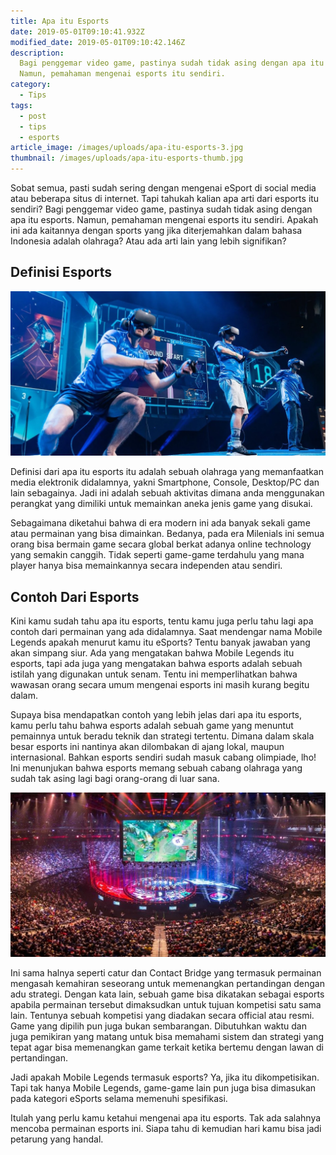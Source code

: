 ```yaml
---
title: Apa itu Esports
date: 2019-05-01T09:10:41.932Z
modified_date: 2019-05-01T09:10:42.146Z
description:
  Bagi penggemar video game, pastinya sudah tidak asing dengan apa itu esports.
  Namun, pemahaman mengenai esports itu sendiri. 
category:
  - Tips
tags:
  - post
  - tips
  - esports
article_image: /images/uploads/apa-itu-esports-3.jpg
thumbnail: /images/uploads/apa-itu-esports-thumb.jpg
---
```

Sobat semua, pasti sudah sering dengan mengenai eSport di social media atau beberapa situs di internet. Tapi tahukah kalian apa arti dari esports itu sendiri? Bagi penggemar video game, pastinya sudah tidak asing dengan apa itu esports. Namun, pemahaman mengenai esports itu sendiri. Apakah ini ada kaitannya dengan sports yang jika diterjemahkan dalam bahasa Indonesia adalah olahraga? Atau ada arti lain yang lebih signifikan?



## Definisi Esports

![apa itu esports](/images/uploads/apa-itu-esports-2.jpg)

Definisi dari apa itu esports itu adalah sebuah olahraga yang memanfaatkan media elektronik didalamnya, yakni Smartphone, Console, Desktop/PC dan lain sebagainya. Jadi ini adalah sebuah aktivitas dimana anda menggunakan perangkat yang dimiliki untuk memainkan aneka jenis game yang disukai. 

Sebagaimana diketahui bahwa di era modern ini ada banyak sekali game atau permainan yang bisa dimainkan. Bedanya, pada era Milenials ini semua orang bisa bermain game secara global berkat adanya online technology yang semakin canggih. Tidak seperti game-game terdahulu yang mana player hanya bisa memainkannya secara independen atau sendiri.



## Contoh Dari Esports

Kini kamu sudah tahu apa itu esports, tentu kamu juga perlu tahu lagi apa contoh dari permainan yang ada didalamnya. Saat mendengar nama Mobile Legends apakah menurut kamu itu eSports? Tentu banyak jawaban yang akan simpang siur. Ada yang mengatakan bahwa Mobile Legends itu esports, tapi ada juga yang mengatakan bahwa esports adalah sebuah istilah yang digunakan untuk senam. Tentu ini memperlihatkan bahwa wawasan orang secara umum mengenai esports ini masih kurang begitu dalam.

Supaya bisa mendapatkan contoh yang lebih jelas dari apa itu esports, kamu perlu tahu bahwa esports adalah sebuah game yang menuntut pemainnya untuk beradu teknik dan strategi tertentu. Dimana dalam skala besar esports ini nantinya akan dilombakan di ajang lokal, maupun internasional. Bahkan esports sendiri sudah masuk cabang olimpiade, lho! Ini menunjukan bahwa esports memang sebuah cabang olahraga yang sudah tak asing lagi bagi orang-orang di luar sana.

![](/images/uploads/apa-itu-esports.jpg)

Ini sama halnya seperti catur dan Contact Bridge yang termasuk permainan mengasah kemahiran seseorang untuk memenangkan pertandingan dengan adu strategi. Dengan kata lain, sebuah game bisa dikatakan sebagai esports apabila permainan tersebut dimaksudkan untuk tujuan kompetisi satu sama lain. Tentunya sebuah kompetisi yang diadakan secara official atau resmi. Game yang dipilih pun juga bukan sembarangan. Dibutuhkan waktu dan juga pemikiran yang matang untuk bisa memahami sistem dan strategi yang tepat agar bisa memenangkan game terkait ketika bertemu dengan lawan di pertandingan.

Jadi apakah Mobile Legends termasuk esports? Ya, jika itu dikompetisikan. Tapi tak hanya Mobile Legends, game-game lain pun juga bisa dimasukan pada kategori eSports selama memenuhi spesifikasi. 

Itulah yang perlu kamu ketahui mengenai apa itu esports. Tak ada salahnya mencoba permainan esports ini. Siapa tahu di kemudian hari kamu bisa jadi petarung yang handal.
